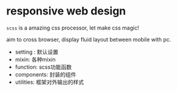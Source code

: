 # responsive web design

`scss` is a amazing css processor, let make css magic!

aim to cross browser, display fluid layout between mobile with pc.


+ setting : 默认设置
+ mixin: 各种mixin
+ function: scss功能函数
+ components: 封装的组件
+ utilities: 框架对外输出的样式
